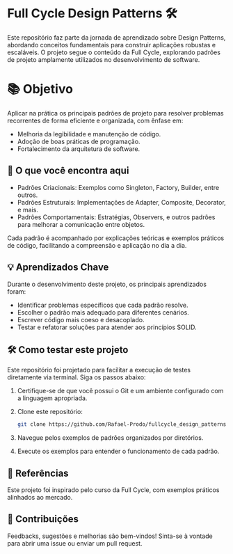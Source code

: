 # Full Cycle Design Patterns 🛠️

Este repositório faz parte da jornada de aprendizado sobre Design Patterns, abordando conceitos fundamentais para construir aplicações robustas e escaláveis. O projeto segue o conteúdo da Full Cycle, explorando padrões de projeto amplamente utilizados no desenvolvimento de software.

# 📚 Objetivo

Aplicar na prática os principais padrões de projeto para resolver problemas recorrentes de forma eficiente e organizada, com ênfase em:

- Melhoria da legibilidade e manutenção de código.
- Adoção de boas práticas de programação.
- Fortalecimento da arquitetura de software.

## 🚀 O que você encontra aqui

- Padrões Criacionais: Exemplos como Singleton, Factory, Builder, entre outros.
- Padrões Estruturais: Implementações de Adapter, Composite, Decorator, e mais.
- Padrões Comportamentais: Estratégias, Observers, e outros padrões para melhorar a comunicação entre objetos.

Cada padrão é acompanhado por explicações teóricas e exemplos práticos de código, facilitando a compreensão e aplicação no dia a dia.

## 💡 Aprendizados Chave

Durante o desenvolvimento deste projeto, os principais aprendizados foram:

- Identificar problemas específicos que cada padrão resolve.
- Escolher o padrão mais adequado para diferentes cenários.
- Escrever código mais coeso e desacoplado.
- Testar e refatorar soluções para atender aos princípios SOLID.

## 🛠️ Como testar este projeto

Este repositório foi projetado para facilitar a execução de testes diretamente via terminal. Siga os passos abaixo:

1. Certifique-se de que você possui o Git e um ambiente configurado com a linguagem apropriada.
2. Clone este repositório:

   ```bash
   git clone https://github.com/Rafael-Prodo/fullcycle_design_patterns.git

2. Navegue pelos exemplos de padrões organizados por diretórios.
3. Execute os exemplos para entender o funcionamento de cada padrão.
   
## 📖 Referências

Este projeto foi inspirado pelo curso da Full Cycle, com exemplos práticos alinhados ao mercado.

## 🌟 Contribuições

Feedbacks, sugestões e melhorias são bem-vindos! Sinta-se à vontade para abrir uma issue ou enviar um pull request.
